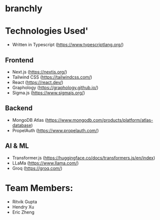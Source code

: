 # branchly

# Technologies Used'

- Written in Typescript (https://www.typescriptlang.org/)

## Frontend

- Next.js (https://nextjs.org/)
- Tailwind CSS (https://tailwindcss.com/)
- React (https://react.dev/)
- Graphology (https://graphology.github.io/)
- Sigma.js (https://www.sigmajs.org/)

## Backend

- MongoDB Atlas (https://www.mongodb.com/products/platform/atlas-database)
- PropelAuth (https://www.propelauth.com/)

## AI & ML

- Transformer.js (https://huggingface.co/docs/transformers.js/en/index)
- LLaMa (https://www.llama.com/)
- Groq (https://groq.com/)

# Team Members:

- Ritvik Gupta
- Hendry Xu
- Eric Zheng



